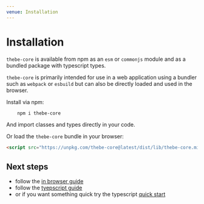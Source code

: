 ```yaml
---
venue: Installation
---
```


# Installation

`thebe-core` is available from npm as an `esm` or `commonjs` module and as a bundled package with typescript types.

`thebe-core` is primarily intended for use in a web application using a bundler such as `webpack` or `esbuild` but can also be directly loaded and used in the browser.

Install via npm:

```bash
    npm i thebe-core
```

And import classes and types directly in your code.

Or load the `thebe-core` bundle in your browser:

```html
<script src="https://unpkg.com/thebe-core@latest/dist/lib/thebe-core.min.js"></script>
```

## Next steps

- follow the [in browser guide](2-guide-browser.md)
- follow the [tyepscript guide](3-guide-typescript.md)
- or if you want something quick try the typescript [quick start](1-quickstart.md)
